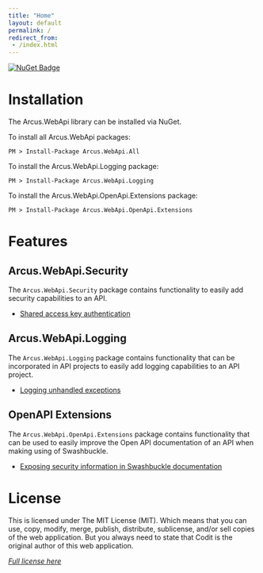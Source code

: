 ```yaml
---
title: "Home"
layout: default
permalink: /
redirect_from:
 - /index.html
---
```


[![NuGet Badge](https://buildstats.info/nuget/Arcus.WebApi.All?includePreReleases=true)](https://www.nuget.org/packages/Arcus.WebApi.All/)

# Installation

The Arcus.WebApi library can be installed via NuGet.

To install all Arcus.WebApi packages:

```shell
PM > Install-Package Arcus.WebApi.All
```

To install the Arcus.WebApi.Logging package:

```shell
PM > Install-Package Arcus.WebApi.Logging
```

To install the Arcus.WebApi.OpenApi.Extensions package:

```shell
PM > Install-Package Arcus.WebApi.OpenApi.Extensions
```

# Features

## Arcus.WebApi.Security

The `Arcus.WebApi.Security` package contains functionality to easily add security capabilities to an API.

- [Shared access key authentication](features/shared-access-key.md)

## Arcus.WebApi.Logging

The `Arcus.WebApi.Logging` package contains functionality that can be incorporated in API projects to easily add logging capabilities to an API project.

- [Logging unhandled exceptions](features/logging.md)

## OpenAPI Extensions

The `Arcus.WebApi.OpenApi.Extensions` package contains functionality that can be used to easily improve the Open API documentation of an API when making using of Swashbuckle.

- [Exposing security information in Swashbuckle documentation](features/openapi.securitydefinitions.md)

# License
This is licensed under The MIT License (MIT). Which means that you can use, copy, modify, merge, publish, distribute, sublicense, and/or sell copies of the web application. But you always need to state that Codit is the original author of this web application.

*[Full license here](https://github.com/arcus-azure/arcus.webapi/blob/master/LICENSE)*
